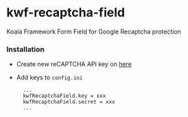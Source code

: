 # kwf-recaptcha-field
Koala Framework Form Field for Google Recaptcha protection

### Installation

* Create new reCAPTCHA API key on [here](https://www.google.com/recaptcha/admin)
* Add keys to `config.ini`

        ...
        kwfRecaptchaField.key = xxx
        kwfRecaptchaField.secret = xxx
        ...
